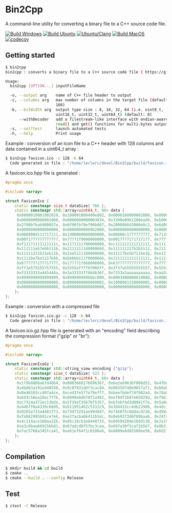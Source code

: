 # Bin2Cpp

A command-line utility for converting a binary file to a C++ source code file.


[![Build Windows](https://github.com/ambroise-leclerc/Bin2Cpp/actions/workflows/BuildWindows.yml/badge.svg)](https://github.com/ambroise-leclerc/Bin2Cpp/actions/workflows/BuildWindows.yml)
[![Build Ubuntu](https://github.com/ambroise-leclerc/Bin2Cpp/actions/workflows/BuildLinux.yml/badge.svg)](https://github.com/ambroise-leclerc/Bin2Cpp/actions/workflows/BuildLinux.yml)
[![Ubuntu/Clang](https://github.com/ambroise-leclerc/Bin2Cpp/actions/workflows/BuildLinuxClang.yml/badge.svg)](https://github.com/ambroise-leclerc/Bin2Cpp/actions/workflows/BuildLinuxClang.yml)
[![Build MacOS](https://github.com/ambroise-leclerc/Bin2Cpp/actions/workflows/BuildMacOS.yml/badge.svg)](https://github.com/ambroise-leclerc/Bin2Cpp/actions/workflows/BuildMacOS.yml)
[![codecov](https://codecov.io/github/ambroise-leclerc/Bin2Cpp/branch/main/graph/badge.svg?token=VMCG69MS5A)](https://codecov.io/github/ambroise-leclerc/Bin2Cpp)

## Getting started
```bash
$ bin2cpp
bin2cpp : converts a binary file to a C++ source code file ( https://github.com/ambroise-leclerc/Bin2Cpp )

Usage:
  bin2cpp [OPTION...] inputFileName

  -o, --output arg    name of C++ file header to output
  -c, --columns arg   max number of columns in the target file (default:
                      160)
  -b, --bitWidth arg  output type size : 8, 16, 32, 64 (i.e. uint8_t,
                      uint16_t, uint32_t, uint64_t) (default: 8)
      --withDecoder   add a filestream-like interface with endian-aware
                      read() and get() functions for multi-bytes outputs
  -s, --selftest      launch automated tests
  -h, --help          Print usage
```

Example : conversion of an icon file to a C++ header with 128 columns and data contained in a uint64_t array :
```bash
$ bin2cpp favicon.ico -c 128 -b 64
  Code generated in file : "/home/leclerc/devel/Bin2Cpp/build/favicon.ico.hpp"
```

A favicon.ico.hpp file is generated : 
```cpp
#pragma once

#include <array>

struct FaviconIco {
    static constexpr size_t dataSize{ 766 };
    static constexpr std::array<uint64_t, 96> data {
     0x0000010001002020, 0x100001000400e802, 0x0000160000002800, 0x0000200000004000, 0x0000010004000000, 0x0000000000000000,
     0x0000000000001000, 0x0000000000003834, 0x3200e09b1200ead9, 0xb0006c676200ae9f, 0x7500e6b24200524e, 0x4800e1a429009d7b,
     0x2f00bfbab900857e, 0x6f00fbf8ef00b887, 0x2000866d3800e8c2, 0x6d0063594600bb23, 0x0000000000000000, 0x0000000032bbb900,
     0x0000000000000000, 0x00000000009b2000, 0x0000000000000000, 0x000000000002a000, 0x000000006d8cc8d6, 0x0000000000036000,
     0x006000d111717111, 0x1d00000000000000, 0x00006c1777777777, 0x7110000000000000, 0x0006117777777777, 0x7777f00000000000,
     0x00f1777777777777, 0x77771f0000000000, 0x0017777171717177, 0x7777710000000000, 0x0117111717171717, 0x1717171000000060,
     0xf111711111111111, 0x1171111f00600000, 0xc111111111111111, 0x1111111100000600, 0x1111111217be7e1b, 0xe71111116000000d,
     0x111111eb7ebb111b, 0x21111111d000060d, 0x111111227b2b5112, 0x211111118060000c, 0x111115b5eb72211b, 0xb2251111c0000668,
     0x11111221b21eb11b, 0x2ee5111180600608, 0x11117be5b711be1b, 0xe1111111c060066d, 0x1111eb1221112b1b, 0xe7111111d660066f,
     0x1111be7be1117b5b, 0xbbbbb111f0600666, 0x1111111111111111, 0x1111111166600666, 0xd717171717171711, 0x7171771d66600f66,
     0x6777777177717777, 0x1777717666606666, 0x6377777777777777, 0x7777773666f006ff, 0xf685575777575777, 0x57775a6f6f6666f6,
     0xff3a575555757555, 0x5555affff6f066ff, 0x3f3fa55555555557, 0x555af33636f6f6ff, 0xf333334555555555, 0xea333333636faff3,
     0xf3333333a445444a, 0x3a33333ff664b36f, 0xf333a3aaaaaaaaaa, 0xaa3a3333f332b243, 0x363f333333333333, 0x33333fffaa2bbbb9,
     0x9999999999999999, 0x999999999bbbc000, 0x0003800000010000, 0x0000000000000000, 0x0000000000000000, 0x0000000000000000,
     0x0000000000000000, 0x0000000000000002, 0x1000001310000005, 0x0000002418000008, 0x9000004890000040, 0x500000905f800000,
     0x0000000000000000, 0x0000000000000000, 0x0000000000000000, 0x0000000000000000, 0x0000800000008000, 0x0001e00000070000
    };
};
```

Example : conversion with a compressed file
```bash
$ bin2cpp favicon.ico.gz -c 128 -b 64
  Code generated in file : "/home/leclerc/devel/Bin2Cpp/build/favicon.ico.gz.hpp"
```

A favicon.ico.gz.hpp file is generated with an "encoding" field describing the compression format ("gzip" or "br"): 
```cpp
#pragma once

#include <array>

struct FaviconIcoGz {
    static constexpr std::string_view encoding {"gzip"};
    static constexpr size_t dataSize{ 522 };
    static constexpr std::array<uint64_t, 66> data {
     0x1f8b0808a6fd4664, 0x000366617669636f, 0x6e2e69636f008d52, 0x4f68d36014ffb56a, 0xdc4171afa211c25c, 0xea1f500a0a8d94b1,
     0x4b863a191e448550, 0x9c07831ddf3cac84, 0x08358740e9657af1, 0xb0ab1451705e7670, 0xae225a03b57af2a8, 0x9789b7f5301ddbc1,
     0x8e40103cc497a4ce, 0xced37e5f7e79eff7, 0xbeefbdef7df902a4, 0x78a8ea20bf77632d, 0x0d1c06708aa932c7, 0x9851fc7f0cf6ecc8,
     0xb93c56ea19ac7f7b, 0x8999e9db78f1a482, 0xef8df3b87e65029d, 0xf9d378ec9ec5fb77, 0x4dcc562dfcfef513, 0x6f1fa8b85f1ec1da,
     0xc7324a372ec13bde, 0x5f35ef35b76f5357, 0xb7ebf4d3d8941f7e, 0x5a8e9d5d2660e20b, 0xd9360d6d2d9a911d, 0x86fdb745899c04dd,
     0x446ff6a4339c68d9, 0xb11951462c5332c9, 0x3d4415cc4db22986, 0x4dc3bc173ed03f70, 0x71b0c9c8adaaf283, 0x1d9edecf66a3ea91,
     0x9265e733a4481f73, 0x73d73291ae99d847, 0x74e8f5c6ddacd238, 0x49d4867487d3b38d, 0xa34bca99d5685e1a, 0x207257df504be9f0,
     0xfab62995b91ce7e6, 0xe2facba66411b5dc, 0x0eb9373d6f89baa6, 0x24fada21c1fa6bd2, 0x3b7f1267489807c4, 0x341f8c87c3c7bc27,
     0x4c214ace160aa22b, 0x85c16cb1e8448f33, 0x69594204e168d130, 0x2a15c33016c3a02b, 0x425d7fcebe513426, 0xfd422108425fd3c6,
     0xa3c0baa669256bd1, 0x67adcd8f5fbc3caa, 0x697a30f5caf2b567, 0x0b3138e0e71b170a, 0xbad6831e2ee4bce6, 0xa33ed4bd36df612d,
     0xfac5768a345fca41, 0xe61ef64f1c0106e6, 0x8009e6d85560ee56, 0x6d27256a09532bc0, 0xde3f23cd980cfe02, 0x0000000000000000
    };
};
```


## Compilation
```bash
$ mkdir build && cd build
$ cmake ..
$ cmake --build . --config Release
```

## Test
```bash
$ ctest -C Release
```